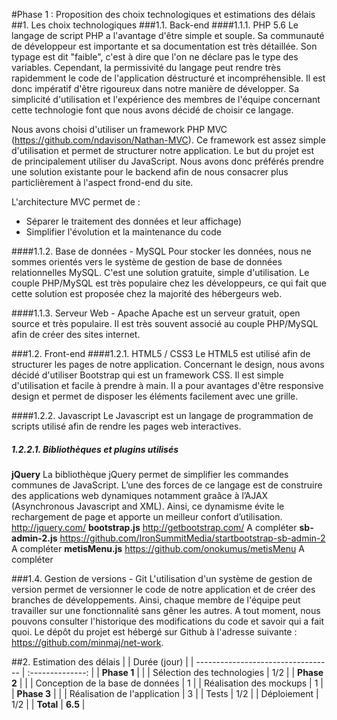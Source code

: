 #Phase 1 : Proposition des choix technologiques et estimations des délais
##1. Les choix technologiques
###1.1. Back-end
####1.1.1. PHP 5.6
Le langage de script PHP a l'avantage d'être simple et souple. Sa communauté de développeur est importante et sa documentation est très détaillée. Son typage est dit "faible", c'est à dire que l'on ne déclare pas le type des variables. Cependant, la permissivité du langage peut rendre très rapidemment le code de l'application déstructuré et incompréhensible. Il est donc impératif d'être rigoureux dans notre manière de développer. Sa simplicité d'utilisation et l'expérience des membres de l'équipe concernant cette technologie font que nous avons décidé de choisir ce langage.

Nous avons choisi d'utiliser un framework PHP MVC (https://github.com/ndavison/Nathan-MVC). Ce framework est assez simple d'utilisation et permet de structurer notre application. Le but du projet est de principalement utiliser du JavaScript. Nous avons donc préférés prendre une solution existante pour le backend afin de nous consacrer plus particlièrement à l'aspect frond-end du site.

L'architecture MVC permet de :
- Séparer le traitement des données et leur affichage)
- Simplifier l'évolution et la maintenance du code

####1.1.2. Base de données - MySQL
Pour stocker les données, nous ne sommes orientés vers le système de gestion de base de données relationnelles MySQL. C'est une solution gratuite, simple d'utilisation. Le couple PHP/MySQL est très populaire chez les développeurs, ce qui fait que cette solution est proposée chez la majorité des hébergeurs web.

####1.1.3. Serveur Web - Apache
Apache est un serveur gratuit, open source et très populaire. Il est très souvent associé au couple PHP/MySQL afin de créer des sites internet. 

###1.2. Front-end
####1.2.1. HTML5 / CSS3
Le HTML5 est utilisé afin de structurer les pages de notre application.
Concernant le design, nous avons décidé d'utiliser Bootstrap qui est un framework CSS. Il est simple d'utilisation et facile à prendre à main. Il a pour avantages d'être responsive design et permet de disposer les éléments facilement avec une grille. 

####1.2.2. Javascript
Le Javascript est un langage de programmation de scripts utilisé afin de rendre les pages web interactives. 

##### 1.2.2.1. Bibliothèques et plugins utilisés
**jQuery**
La bibliothèque jQuery permet de simplifier les commandes communes de JavaScript. L’une des forces de ce langage est de construire des applications web dynamiques notamment graâce à l’AJAX (Asynchronous Javascript and XML). Ainsi, ce dynamisme évite le rechargement de page et apporte un meilleur confort d’utilisation.
http://jquery.com/
**bootstrap.js**
http://getbootstrap.com/
A compléter
**sb-admin-2.js**
https://github.com/IronSummitMedia/startbootstrap-sb-admin-2
A compléter
**metisMenu.js**
https://github.com/onokumus/metisMenu
A compléter

###1.4. Gestion de versions - Git
L'utilisation d'un système de gestion de version permet de versionner le code de notre application et de créer des branches de développements. Ainsi, chaque membre de l'équipe peut travailler sur une fonctionnalité sans gêner les autres. A tout moment, nous pouvons consulter l'historique des modifications du code et savoir qui a fait quoi. Le dépôt du projet est hébergé sur Github à l'adresse suivante : https://github.com/minmaj/net-work.

##2. Estimation des délais
|                                    | Durée (jour)     |
| ---------------------------------- | :--------------: |
| **Phase 1**                        |                  |
| Sélection des technologies         | 1/2              |
| **Phase 2**                        |                  |
| Conception de la base de données   | 1                |
| Réalisation des mockups            | 1                |
| **Phase 3**                        |                  |
| Réalisation de l'application       | 3                |
| Tests                              | 1/2              |
| Déploiement                        | 1/2              |
| **Total**                          | **6.5**          |



